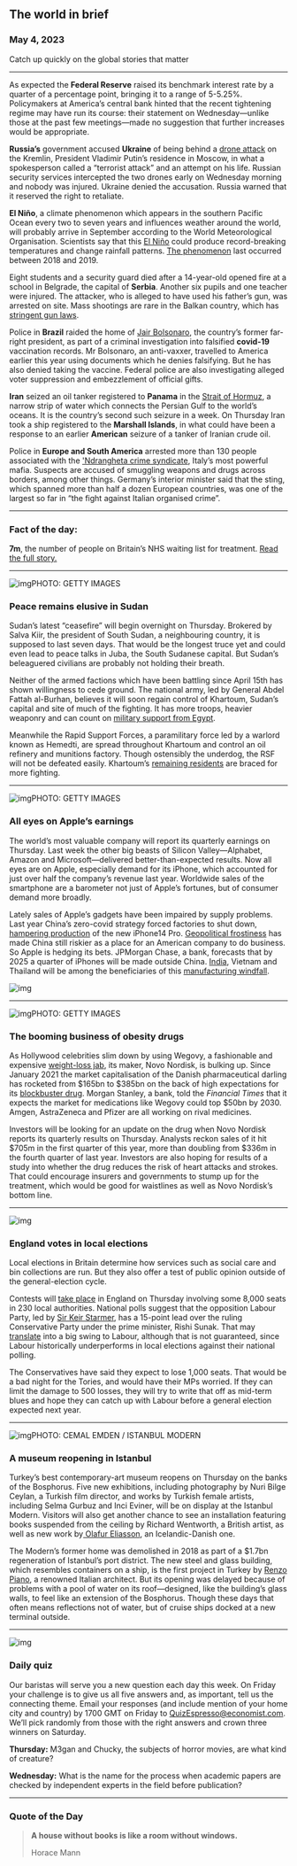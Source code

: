 ## The world in brief

### May 4, 2023

Catch up quickly on the global stories that matter



------



As expected the **Federal Reserve** raised its benchmark interest rate by a quarter of a percentage point, bringing it to a range of 5-5.25%. Policymakers at America’s central bank hinted that the recent tightening regime may have run its course: their statement on Wednesday—unlike those at the past few meetings—made no suggestion that further increases would be appropriate.

**Russia’s** government accused **Ukraine** of being behind a [drone attack](https://www.economist.com/the-economist-explains/2023/03/24/how-racing-drones-are-used-as-improvised-missiles-in-ukraine) on the Kremlin, President Vladimir Putin’s residence in Moscow, in what a spokesperson called a “terrorist attack” and an attempt on his life. Russian security services intercepted the two drones early on Wednesday morning and nobody was injured. Ukraine denied the accusation. Russia warned that it reserved the right to retaliate.

**El Niño**, a climate phenomenon which appears in the southern Pacific Ocean every two to seven years and influences weather around the world, will probably arrive in September according to the World Meteorological Organisation. Scientists say that this [El Niño](https://www.economist.com/films/2023/04/13/how-el-nino-and-la-nina-affect-the-worlds-weather) could produce record-breaking temperatures and change rainfall patterns. [The phenomenon](https://www.economist.com/films/2023/04/13/how-el-nino-and-la-nina-affect-the-worlds-weather) last occurred between 2018 and 2019.

Eight students and a security guard died after a 14-year-old opened fire at a school in Belgrade, the capital of **Serbia**. Another six pupils and one teacher were injured. The attacker, who is alleged to have used his father’s gun, was arrested on site. Mass shootings are rare in the Balkan country, which has [stringent gun laws](https://www.economist.com/the-economist-explains/2022/06/11/why-isnt-americas-gun-control-movement-more-effective).

Police in **Brazil** raided the home of [Jair Bolsonaro](https://www.economist.com/films/2022/10/15/the-enduring-threat-of-jair-bolsonaro), the country’s former far-right president, as part of a criminal investigation into falsified **covid-19** vaccination records. Mr Bolsonaro, an anti-vaxxer, travelled to America earlier this year using documents which he denies falsifying. But he has also denied taking the vaccine. Federal police are also investigating alleged voter suppression and embezzlement of official gifts.

**Iran** seized an oil tanker registered to **Panama** in the [Strait of Hormuz](https://www.economist.com/middle-east-and-africa/2021/05/22/why-vessels-passing-near-iran-may-have-trouble-staying-on-course), a narrow strip of water which connects the Persian Gulf to the world’s oceans. It is the country’s second such seizure in a week. On Thursday Iran took a ship registered to the **Marshall Islands**, in what could have been a response to an earlier **American** seizure of a tanker of Iranian crude oil.

Police in **Europe and South America** arrested more than 130 people associated with the ['Ndrangheta crime syndicate](https://www.economist.com/culture/2023/04/05/the-good-mothers-casts-a-light-on-the-women-of-the-ndrangheta), Italy’s most powerful mafia. Suspects are accused of smuggling weapons and drugs across borders, among other things. Germany’s interior minister said that the sting, which spanned more than half a dozen European countries, was one of the largest so far in “the fight against Italian organised crime”.



------



### Fact of the day: 

**7m**, the number of people on Britain’s NHS waiting list for treatment. [Read the full story.](https://www.economist.com/britain/2023/05/02/britains-nhs-has-never-seen-industrial-action-on-this-scale)



------



![img](https://niceboy.online/insight/public/Espresso/PHOTOS/20230506_dap323.jpg)PHOTO: GETTY IMAGES

### Peace remains elusive in Sudan

Sudan’s latest “ceasefire” will begin overnight on Thursday. Brokered by Salva Kiir, the president of South Sudan, a neighbouring country, it is supposed to last seven days. That would be the longest truce yet and could even lead to peace talks in Juba, the South Sudanese capital. But Sudan’s beleaguered civilians are probably not holding their breath.

Neither of the armed factions which have been battling since April 15th has shown willingness to cede ground. The national army, led by General Abdel Fattah al-Burhan, believes it will soon regain control of Khartoum, Sudan’s capital and site of much of the fighting. It has more troops, heavier weaponry and can count on [military support from Egypt](https://www.economist.com/middle-east-and-africa/2023/04/20/sudan-is-sliding-towards-civil-war).

Meanwhile the Rapid Support Forces, a paramilitary force led by a warlord known as Hemedti, are spread throughout Khartoum and control an oil refinery and munitions factory. Though ostensibly the underdog, the RSF will not be defeated easily. Khartoum’s [remaining residents](https://www.economist.com/middle-east-and-africa/2023/04/27/the-battle-for-khartoum-is-just-the-beginning-of-sudans-nightmare) are braced for more fighting.



------



![img](https://niceboy.online/insight/public/Espresso/PHOTOS/20230506_dap326.jpg)PHOTO: GETTY IMAGES

### All eyes on Apple’s earnings

The world’s most valuable company will report its quarterly earnings on Thursday. Last week the other big beasts of Silicon Valley—Alphabet, Amazon and Microsoft—delivered better-than-expected results. Now all eyes are on Apple, especially demand for its iPhone, which accounted for just over half the company’s revenue last year. Worldwide sales of the smartphone are a barometer not just of Apple’s fortunes, but of consumer demand more broadly.

Lately sales of Apple’s gadgets have been impaired by supply problems. Last year China’s zero-covid strategy forced factories to shut down, [hampering production](https://www.economist.com/business/2022/10/24/the-end-of-apples-affair-with-china) of the new iPhone14 Pro. [Geopolitical frostiness](https://www.economist.com/leaders/2023/03/30/why-the-china-us-contest-is-entering-a-new-and-more-dangerous-phase) has made China still riskier as a place for an American company to do business. So Apple is hedging its bets. JPMorgan Chase, a bank, forecasts that by 2025 a quarter of iPhones will be made outside China. [India](https://www.economist.com/business/2023/04/20/why-apple-is-betting-big-on-india), Vietnam and Thailand will be among the beneficiaries of this [manufacturing windfall](https://www.economist.com/graphic-detail/2023/03/03/these-countries-could-lure-manufacturing-away-from-china).

![img](https://niceboy.online/insight/public/Espresso/PHOTOS/20230506_DAC039.jpg)



------



![img](https://niceboy.online/insight/public/Espresso/PHOTOS/20230506_dap322.jpg)PHOTO: GETTY IMAGES

### The booming business of obesity drugs

As Hollywood celebrities slim down by using Wegovy, a fashionable and expensive [weight-loss jab](https://www.economist.com/briefing/2023/03/02/a-new-class-of-drugs-for-weight-loss-could-end-obesity), its maker, Novo Nordisk, is bulking up. Since January 2021 the market capitalisation of the Danish pharmaceutical darling has rocketed from $165bn to $385bn on the back of high expectations for its [blockbuster drug](https://www.economist.com/leaders/2023/03/02/new-drugs-could-spell-an-end-to-the-worlds-obesity-epidemic). Morgan Stanley, a bank, told the *Financial Times* that it expects the market for medications like Wegovy could top $50bn by 2030. Amgen, AstraZeneca and Pfizer are all working on rival medicines.

Investors will be looking for an update on the drug when Novo Nordisk reports its quarterly results on Thursday. Analysts reckon sales of it hit $705m in the first quarter of this year, more than doubling from $336m in the fourth quarter of last year. Investors are also hoping for results of a study into whether the drug reduces the risk of heart attacks and strokes. That could encourage insurers and governments to stump up for the treatment, which would be good for waistlines as well as Novo Nordisk’s bottom line.



------



![img](https://niceboy.online/insight/public/Espresso/PHOTOS/ESPaw040523.jpg)

### England votes in local elections

Local elections in Britain determine how services such as social care and bin collections are run. But they also offer a test of public opinion outside of the general-election cycle.

Contests will [take place](https://www.economist.com/britain/2023/04/17/the-first-big-test-of-britains-voter-id-requirements-is-imminent) in England on Thursday involving some 8,000 seats in 230 local authorities. National polls suggest that the opposition Labour Party, led by [Sir Keir Starmer](https://www.economist.com/britain/2023/04/26/sir-keir-starmer-on-starmerism), has a 15-point lead over the ruling Conservative Party under the prime minister, Rishi Sunak. That may [translate](https://www.economist.com/interactive/uk-general-election/polls) into a big swing to Labour, although that is not guaranteed, since Labour historically underperforms in local elections against their national polling.

The Conservatives have said they expect to lose 1,000 seats. That would be a bad night for the Tories, and would have their MPs worried. If they can limit the damage to 500 losses, they will try to write that off as mid-term blues and hope they can catch up with Labour before a general election expected next year.



------



![img](https://niceboy.online/insight/public/Espresso/PHOTOS/20230506_dap328.jpg)PHOTO: CEMAL EMDEN / ISTANBUL MODERN

### A museum reopening in Istanbul

Turkey’s best contemporary-art museum reopens on Thursday on the banks of the Bosphorus. Five new exhibitions, including photography by Nuri Bilge Ceylan, a Turkish film director, and works by Turkish female artists, including Selma Gurbuz and Inci Eviner, will be on display at the Istanbul Modern. Visitors will also get another chance to see an installation featuring books suspended from the ceiling by Richard Wentworth, a British artist, as well as new work by[ Olafur Eliasson](https://www.economist.com/1843/2019/07/16/olafur-eliasson-the-glasses-that-taught-me-to-see), an Icelandic-Danish one.

The Modern’s former home was demolished in 2018 as part of a $1.7bn regeneration of Istanbul’s port district. The new steel and glass building, which resembles containers on a ship, is the first project in Turkey by [Renzo Piano](https://www.economist.com/1843/2017/02/23/renzo-piano-on-the-maison-de-verre), a renowned Italian architect. But its opening was delayed because of problems with a pool of water on its roof—designed, like the building’s glass walls, to feel like an extension of the Bosphorus. Though these days that often means reflections not of water, but of cruise ships docked at a new terminal outside.



------



![img](https://niceboy.online/insight/public/Espresso/PHOTOS/QuizNEW_126.jpeg)

### Daily quiz

Our baristas will serve you a new question each day this week. On Friday your challenge is to give us all five answers and, as important, tell us the connecting theme. Email your responses (and include mention of your home city and country) by 1700 GMT on Friday to [QuizEspresso@economist.com](https://mail.google.com/mail/?view=cm&fs=1&tf=1&to=QuizEspresso@economist.com). We’ll pick randomly from those with the right answers and crown three winners on Saturday.

**Thursday:** M3gan and Chucky, the subjects of horror movies, are what kind of creature?

**Wednesday:** What is the name for the process when academic papers are checked by independent experts in the field before publication?



------

### Quote of the Day

> **A house without books is like a room without windows.**
>
> Horace Mann





